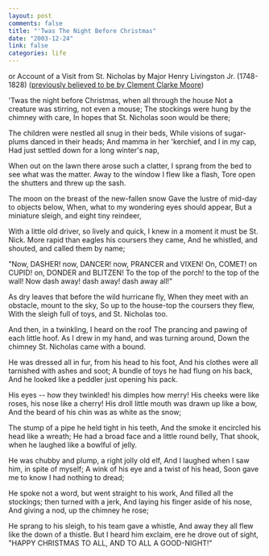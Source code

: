 ```yaml
--- 
layout: post
comments: false
title: "'Twas The Night Before Christmas"
date: "2003-12-24"
link: false
categories: life
---
```

or Account of a Visit from St. Nicholas
by Major Henry Livingston Jr. (1748-1828)
(<a href="http://www.iment.com/maida/familytree/henry/">previously believed to be by Clement Clarke Moore</a>)

'Twas the night before Christmas, when all through the house
Not a creature was stirring, not even a mouse;
The stockings were hung by the chimney with care,
In hopes that St. Nicholas soon would be there;

The children were nestled all snug in their beds,
While visions of sugar-plums danced in their heads;
And mamma in her 'kerchief, and I in my cap,
Had just settled down for a long winter's nap,

When out on the lawn there arose such a clatter,
I sprang from the bed to see what was the matter.
Away to the window I flew like a flash,
Tore open the shutters and threw up the sash.

The moon on the breast of the new-fallen snow
Gave the lustre of mid-day to objects below,
When, what to my wondering eyes should appear,
But a miniature sleigh, and eight tiny reindeer,

With a little old driver, so lively and quick,
I knew in a moment it must be St. Nick.
More rapid than eagles his coursers they came,
And he whistled, and shouted, and called them by name;

"Now, DASHER! now, DANCER! now, PRANCER and VIXEN!
On, COMET! on CUPID! on, DONDER and BLITZEN!
To the top of the porch! to the top of the wall!
Now dash away! dash away! dash away all!"

As dry leaves that before the wild hurricane fly,
When they meet with an obstacle, mount to the sky,
So up to the house-top the coursers they flew,
With the sleigh full of toys, and St. Nicholas too.

And then, in a twinkling, I heard on the roof
The prancing and pawing of each little hoof.
As I drew in my hand, and was turning around,
Down the chimney St. Nicholas came with a bound.

He was dressed all in fur, from his head to his foot,
And his clothes were all tarnished with ashes and soot;
A bundle of toys he had flung on his back,
And he looked like a peddler just opening his pack.

His eyes -- how they twinkled! his dimples how merry!
His cheeks were like roses, his nose like a cherry!
His droll little mouth was drawn up like a bow,
And the beard of his chin was as white as the snow;

The stump of a pipe he held tight in his teeth,
And the smoke it encircled his head like a wreath;
He had a broad face and a little round belly,
That shook, when he laughed like a bowlful of jelly.

He was chubby and plump, a right jolly old elf,
And I laughed when I saw him, in spite of myself;
A wink of his eye and a twist of his head,
Soon gave me to know I had nothing to dread;

He spoke not a word, but went straight to his work,
And filled all the stockings; then turned with a jerk,
And laying his finger aside of his nose,
And giving a nod, up the chimney he rose;

He sprang to his sleigh, to his team gave a whistle,
And away they all flew like the down of a thistle.
But I heard him exclaim, ere he drove out of sight,
"HAPPY CHRISTMAS TO ALL, AND TO ALL A GOOD-NIGHT!"







